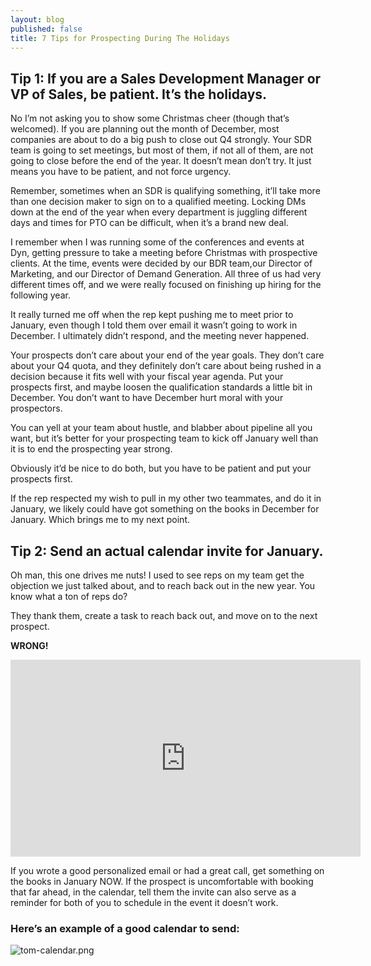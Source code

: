 ```yaml
---
layout: blog
published: false
title: 7 Tips for Prospecting During The Holidays
---
```

## Tip 1: If you are a Sales Development Manager or VP of Sales, be patient. It’s the holidays.

No I’m not asking you to show some Christmas cheer (though that’s welcomed). If you are planning out the month of December, most companies are about to do a big push to close out Q4 strongly. Your SDR team is going to set meetings, but most of them, if not all of them, are not going to close before the end of the year. It doesn’t mean don’t try. It just means you have to be patient, and not force urgency.

Remember, sometimes when an SDR is qualifying something, it’ll take more than one decision maker to sign on to a qualified meeting. Locking DMs down at the end of the year when every department is juggling different days and times for PTO can be difficult, when it’s a brand new deal. 

I remember when I was running some of the conferences and events at Dyn, getting pressure to take a meeting before Christmas with prospective clients. At the time, events were decided by our BDR team,our Director of Marketing, and our Director of Demand Generation. All three of us had very different times off, and we were really focused on finishing up hiring for the following year. 

It really turned me off when the rep kept pushing me to meet prior to January, even though I told them over email it wasn’t going to work in December. I ultimately didn’t respond, and the meeting never happened. 

Your prospects don’t care about your end of the year goals. They don’t care about your Q4 quota, and they definitely don’t care about being rushed in a decision because it fits well with your fiscal year agenda. Put your prospects first, and maybe loosen the qualification standards a little bit in December. You don’t want to have December hurt moral with your prospectors. 

You can yell at your team about hustle, and blabber about pipeline all you want, but it’s better for your prospecting team to kick off January well than it is to end the prospecting year strong.

Obviously it’d be nice to do both, but you have to be patient and put your prospects first. 

If the rep respected my wish to pull in my other two teammates, and do it in January, we likely could have got something on the books in December for January. Which brings me to my next point. 

## Tip 2: Send an actual calendar invite for January.

Oh man, this one drives me nuts! I used to see reps on my team get the objection we just talked about, and to reach back out in the new year. You know what a ton of reps do? 

They thank them, create a task to reach back out, and move on to the next prospect.

**WRONG!**

<iframe width="560" height="315" src="https://www.youtube.com/embed/5hfYJsQAhl0" frameborder="0" allow="accelerometer; autoplay; encrypted-media; gyroscope; picture-in-picture" allowfullscreen></iframe> 

If you wrote a good personalized email or had a great call, get something on the books in January NOW. If the prospect is uncomfortable with booking that far ahead, in the calendar, tell them the invite can also serve as a reminder for both of you to schedule in the event it doesn’t work. 

### Here’s an example of a good calendar to send:

![tom-calendar.png](img/tom-calendar.png)






